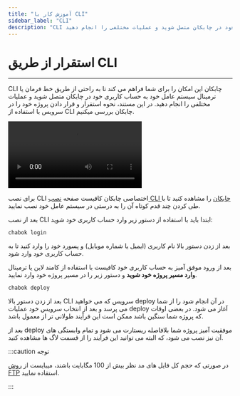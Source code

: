 ```yaml
---
title: "آموزش کار با CLI"
sidebar_label: "CLI"
description: "CLI چابکان این امکان را برای شما فراهم می کند تا به راحتی از طریق خط فرمان یا ترمینال سیستم عامل خود به حساب کاربری خود در چابکان متصل شوید و عملیات مختلفی را انجام دهید."
---
```


# استقرار از طریق CLI
---

CLI چابکان این امکان را برای شما فراهم می کند تا به راحتی از طریق خط فرمان یا ترمینال سیستم عامل خود به حساب کاربری خود در چابکان متصل شوید و عملیات مختلفی را انجام دهید. در این مستند، نحوه استقرار و قرار دادن پروژه خود را در سرویس با استفاده از CLI چابکان بررسی میکنیم.

<video controls width="300">
  <source src="https://s1.chabokan.net/docs/videos/cli-deploy.m4v" />
</video>

برای نصب CLI اختصاصی چابکان کافیست صفحه [نصب CLI چابکان](https://docs.chabokan.net/cli/install) را مشاهده کنید تا با طی کردن چند قدم کوتاه آن را به درستی در سیستم عامل خود نصب نمایید.

بعد از نصب CLI ابتدا باید با استفاده از دستور زیر وارد حساب کاربری خود شوید:

```shell
chabok login
```

بعد از زدن دستور بالا نام کاربری (ایمیل یا شماره موبایل) و پسورد خود را وارد کنید تا به حساب کاربری خود وارد شود.

بعد از ورود موفق آمیز به حساب کاربری خود کافیست با استفاده از کامند لاین یا ترمینال **وارد مسیر پروژه خود شوید** و دستور زیر را در مسیر پروژه خود وارد نمایید.

```
chabok deploy
```

بعد از زدن دستور بالا CLI سرویس که می خواهید deploy در آن انجام شود را از شما می پرسد و بعد از انتخاب سرویس خود عملیات deploy آغاز می شود. در بعضی اوقات که پروژه شما سنگین باشد ممکن است این فرآیند طولانی تر از معمول باشد.

بعد از deploy موفقیت آمیز پروژه شما بلافاصله ریستارت می شود و تمام وابستگی های آن نیز نصب می شود، که البته می توانید این فرآیند را از قسمت لاگ ها مشاهده کنید.

:::caution توجه

در صورتی که حجم کل فایل های مد نظر بیش از 100 مگابایت باشند، میبایست از [روش FTP](https://docs.chabokan.net/deploy/ftp/) استفاده نمایید.

:::
